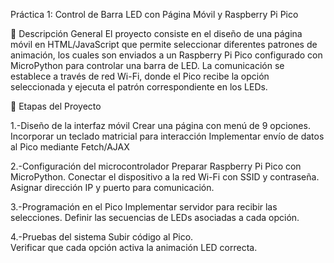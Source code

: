 Práctica 1: Control de Barra LED con Página Móvil y Raspberry Pi Pico

📌 Descripción General
El proyecto consiste en el diseño de una página móvil en HTML/JavaScript que permite seleccionar diferentes patrones de animación, los cuales son enviados a un Raspberry Pi Pico configurado con MicroPython para controlar una barra de LED.
La comunicación se establece a través de red Wi-Fi, donde el Pico recibe la opción seleccionada y ejecuta el patrón correspondiente en los LEDs.

🚀 Etapas del Proyecto

1.-Diseño de la interfaz móvil
Crear una página con menú de 9 opciones.
Incorporar un teclado matricial para interacción
Implementar envío de datos al Pico mediante Fetch/AJAX

2.-Configuración del microcontrolador
Preparar Raspberry Pi Pico con MicroPython.
Conectar el dispositivo a la red Wi-Fi con SSID y contraseña.
Asignar dirección IP y puerto para comunicación.

3.-Programación en el Pico
Implementar servidor para recibir las selecciones.
Definir las secuencias de LEDs asociadas a cada opción.

4.-Pruebas del sistema
Subir código al Pico.  
Verificar que cada opción activa la animación LED correcta.
